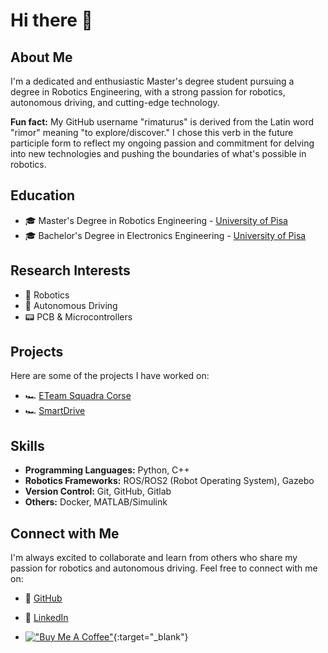 # Hi there 👋

## About Me

I'm a dedicated and enthusiastic Master's degree student pursuing a degree in Robotics Engineering, with a strong passion for robotics, autonomous driving, and cutting-edge technology.

**Fun fact:** My GitHub username "rimaturus" is derived from the Latin word "rimor" meaning "to explore/discover." I chose this verb in the future participle form to reflect my ongoing passion and commitment for delving into new technologies and pushing the boundaries of what's possible in robotics.

## Education

- 🎓 Master's Degree in Robotics Engineering - [University of Pisa](https://www.unipi.it/)
- 🎓 Bachelor's Degree in Electronics Engineering - [University of Pisa](https://www.unipi.it/)

## Research Interests

- 🤖 Robotics
- 🚗 Autonomous Driving
- 📟 PCB & Microcontrollers

## Projects

Here are some of the projects I have worked on:

- 🏎️ [ETeam Squadra Corse](https://eteamsquadracorse.unipi.it/)
- 🏎️ [SmartDrive](https://github.com/rimaturus/psd24_simulator)

## Skills

- **Programming Languages:** Python, C++
- **Robotics Frameworks:** ROS/ROS2 (Robot Operating System), Gazebo
- **Version Control:** Git, GitHub, Gitlab
- **Others:** Docker, MATLAB/Simulink

## Connect with Me

I'm always excited to collaborate and learn from others who share my passion for robotics and autonomous driving. Feel free to connect with me on:

- 🐙 [GitHub](https://github.com/rimaturus)
- 💼 [LinkedIn](https://www.linkedin.com/in/edoardo-caciorgna-b45b5b183/)

- [!["Buy Me A Coffee"](https://www.buymeacoffee.com/assets/img/custom_images/orange_img.png)](https://www.buymeacoffee.com/rimaturus){:target="_blank"}

